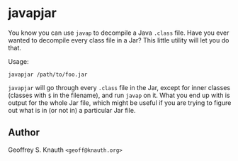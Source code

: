 # javapjar

You know you can use `javap` to decompile a Java `.class` file.  Have you ever wanted to decompile every class file in a Jar?  This little utility will let you do that.

Usage:

    javapjar /path/to/foo.jar

`javapjar` will go through every `.class` file in the Jar, except for inner classes (classes with `$` in the filename), and run `javap` on it.  What you end up with is output for the whole Jar file, which might be useful if you are trying to figure out what is in (or not in) a particular Jar file.

## Author

Geoffrey S. Knauth `<geoff@knauth.org>`
